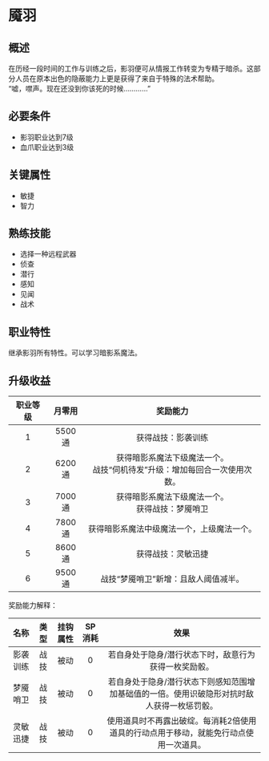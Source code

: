# 魇羽

## 概述

在历经一段时间的工作与训练之后，影羽便可从情报工作转变为专精于暗杀。这部分人员在原本出色的隐蔽能力上更是获得了来自于特殊的法术帮助。<br>“嘘，噤声。现在还没到你该死的时候…………”

## 必要条件

* 影羽职业达到7级
* 血爪职业达到3级

## 关键属性

* 敏捷
* 智力

## 熟练技能

* 选择一种远程武器
* 侦查
* 潜行
* 感知
* 见闻
* 战术
  
## 职业特性

继承影羽所有特性。可以学习暗影系魔法。

## 升级收益

职业等级|月零用|奖励能力
:--:|:--:|:--:
1|5500通|获得战技：影袭训练
2|6200通|获得暗影系魔法下级魔法一个。<br>战技“伺机待发”升级：增加每回合一次使用次数。
3|7000通|获得暗影系魔法下级魔法一个。<br>获得战技：梦魇哨卫
4|7800通|获得暗影系魔法中级魔法一个，上级魔法一个。
5|8600通|获得战技：灵敏迅捷
6|9500通|战技“梦魇哨卫”新增：且敌人阈值减半。

奖励能力解释：

名称|类型|挂钩属性|SP消耗|效果
:--:|:--:|:--:|:--:|:--:
影袭训练|战技|被动|0|若自身处于隐身/潜行状态下时，敌意行为获得一枚奖励骰。
梦魇哨卫|战技|被动|0|若自身处于隐身/潜行状态下则感知范围增加基础值的一倍。使用识破隐形对抗时敌人获得一枚惩罚骰。
灵敏迅捷|战技|被动|0|使用道具时不再露出破绽。每消耗2倍使用道具的行动点用于移动，就能免行动点使用一次道具。
